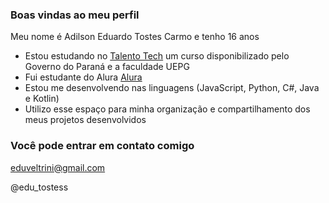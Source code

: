 ### Boas vindas ao meu perfil

Meu nome é Adilson Eduardo Tostes Carmo e tenho 16 anos

- Estou estudando no [Talento Tech](https://ead.uepg.br/site/talento_tech) um curso disponibilizado pelo Governo do Paraná e a faculdade UEPG
- Fui estudante do Alura [Alura](https://www.alura.com.br)
- Estou me desenvolvendo nas linguagens (JavaScript, Python, C#, Java e Kotlin)
- Utilizo esse espaço para minha organização e compartilhamento dos meus projetos desenvolvidos

### Você pode entrar em contato comigo

eduveltrini@gmail.com

@edu_tostess
